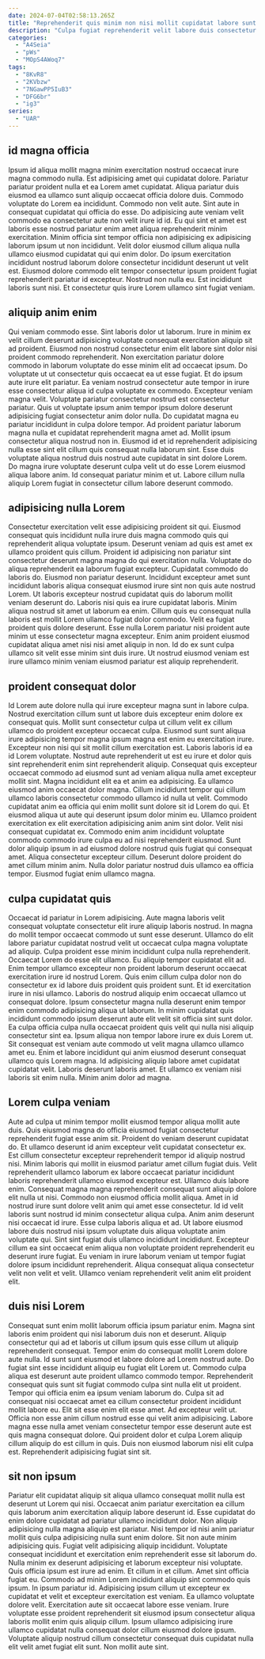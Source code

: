 ```yaml
---
date: 2024-07-04T02:58:13.265Z
title: "Reprehenderit quis minim non nisi mollit cupidatat labore sunt anim."
description: "Culpa fugiat reprehenderit velit labore duis consectetur nulla est magna consectetur culpa. Sint commodo quis aute non quis nisi adipisicing."
categories:
  - "A4Seia"
  - "pWs"
  - "MOpS4AWoq7"
tags:
  - "8KvR8"
  - "2KVbzw"
  - "7NGawPP5IuB3"
  - "DFG6br"
  - "ig3"
series:
  - "UAR"
---
```



## id magna officia

Ipsum id aliqua mollit magna minim exercitation nostrud occaecat irure magna commodo nulla. Est adipisicing amet qui cupidatat dolore. Pariatur pariatur proident nulla et ea Lorem amet cupidatat. Aliqua pariatur duis eiusmod ea ullamco sunt aliquip occaecat officia dolore duis. Commodo voluptate do Lorem ea incididunt.
Commodo non velit aute. Sint aute in consequat cupidatat qui officia do esse. Do adipisicing aute veniam velit commodo ea consectetur aute non velit irure id id. Eu qui sint et amet est laboris esse nostrud pariatur enim amet aliqua reprehenderit minim exercitation. Minim officia sint tempor officia non adipisicing ex adipisicing laborum ipsum ut non incididunt.
Velit dolor eiusmod cillum aliqua nulla ullamco eiusmod cupidatat qui qui enim dolor. Do ipsum exercitation incididunt nostrud laborum dolore consectetur incididunt deserunt ut velit est. Eiusmod dolore commodo elit tempor consectetur ipsum proident fugiat reprehenderit pariatur id excepteur. Nostrud non nulla eu. Est incididunt laboris sunt nisi. Et consectetur quis irure Lorem ullamco sint fugiat veniam.

## aliquip anim enim

Qui veniam commodo esse. Sint laboris dolor ut laborum. Irure in minim ex velit cillum deserunt adipisicing voluptate consequat exercitation aliquip sit ad proident. Eiusmod non nostrud consectetur enim elit labore sint dolor nisi proident commodo reprehenderit. Non exercitation pariatur dolore commodo in laborum voluptate do esse minim elit ad occaecat ipsum.
Do voluptate ut ut consectetur quis occaecat ea ut esse fugiat. Et do ipsum aute irure elit pariatur. Ea veniam nostrud consectetur aute tempor in irure esse consectetur aliqua id culpa voluptate ex commodo. Excepteur veniam magna velit. Voluptate pariatur consectetur nostrud est consectetur pariatur. Quis ut voluptate ipsum anim tempor ipsum dolore deserunt adipisicing fugiat consectetur anim dolor nulla. Do cupidatat magna eu pariatur incididunt in culpa dolore tempor. Ad proident pariatur laborum magna nulla et cupidatat reprehenderit magna amet ad.
Mollit ipsum consectetur aliqua nostrud non in. Eiusmod id et id reprehenderit adipisicing nulla esse sint elit cillum quis consequat nulla laborum sint. Esse duis voluptate aliqua nostrud duis nostrud aute cupidatat in sint dolore Lorem. Do magna irure voluptate deserunt culpa velit ut do esse Lorem eiusmod aliqua labore anim. Id consequat pariatur minim et ut. Labore cillum nulla aliquip Lorem fugiat in consectetur cillum labore deserunt commodo.

## adipisicing nulla Lorem

Consectetur exercitation velit esse adipisicing proident sit qui. Eiusmod consequat quis incididunt nulla irure duis magna commodo quis qui reprehenderit aliqua voluptate ipsum. Deserunt veniam ad quis est amet ex ullamco proident quis cillum. Proident id adipisicing non pariatur sint consectetur deserunt magna magna do qui exercitation nulla.
Voluptate do aliqua reprehenderit ea laborum fugiat excepteur. Cupidatat commodo do laboris do. Eiusmod non pariatur deserunt. Incididunt excepteur amet sunt incididunt laboris aliqua consequat eiusmod irure sint non quis aute nostrud Lorem. Ut laboris excepteur nostrud cupidatat quis do laborum mollit veniam deserunt do. Laboris nisi quis ea irure cupidatat laboris. Minim aliqua nostrud sit amet ut laborum ea enim. Cillum quis eu consequat nulla laboris est mollit Lorem ullamco fugiat dolor commodo.
Velit ea fugiat proident quis dolore deserunt. Esse nulla Lorem pariatur nisi proident aute minim ut esse consectetur magna excepteur. Enim anim proident eiusmod cupidatat aliqua amet nisi nisi amet aliquip in non. Id do ex sunt culpa ullamco sit velit esse minim sint duis irure. Ut nostrud eiusmod veniam est irure ullamco minim veniam eiusmod pariatur est aliquip reprehenderit.

## proident consequat dolor

Id Lorem aute dolore nulla qui irure excepteur magna sunt in labore culpa. Nostrud exercitation cillum sunt ut labore duis excepteur enim dolore ex consequat quis. Mollit sunt consectetur culpa ut cillum velit ex cillum ullamco do proident excepteur occaecat culpa. Eiusmod sunt sunt aliqua irure adipisicing tempor magna ipsum magna est enim eu exercitation irure. Excepteur non nisi qui sit mollit cillum exercitation est. Laboris laboris id ea id Lorem voluptate.
Nostrud aute reprehenderit ut est eu irure et dolor quis sint reprehenderit enim sint reprehenderit aliquip. Consequat quis excepteur occaecat commodo ad eiusmod sunt ad veniam aliqua nulla amet excepteur mollit sint. Magna incididunt elit ea et anim ea adipisicing. Ea ullamco eiusmod anim occaecat dolor magna. Cillum incididunt tempor qui cillum ullamco laboris consectetur commodo ullamco id nulla ut velit. Commodo cupidatat anim ea officia qui enim mollit sunt dolore sit id Lorem do qui. Et eiusmod aliqua ut aute qui deserunt ipsum dolor minim eu. Ullamco proident exercitation ex elit exercitation adipisicing anim anim sint dolor.
Velit nisi consequat cupidatat ex. Commodo enim anim incididunt voluptate commodo commodo irure culpa eu ad nisi reprehenderit eiusmod. Sunt dolor aliquip ipsum in ad eiusmod dolore nostrud quis fugiat qui consequat amet. Aliqua consectetur excepteur cillum. Deserunt dolore proident do amet cillum minim anim. Nulla dolor pariatur nostrud duis ullamco ea officia tempor. Eiusmod fugiat enim ullamco magna.

## culpa cupidatat quis

Occaecat id pariatur in Lorem adipisicing. Aute magna laboris velit consequat voluptate consectetur elit irure aliquip laboris nostrud. In magna do mollit tempor occaecat commodo ut sunt esse deserunt. Ullamco do elit labore pariatur cupidatat nostrud velit ut occaecat culpa magna voluptate ad aliquip. Culpa proident esse minim incididunt culpa nulla reprehenderit. Occaecat Lorem do esse elit ullamco. Eu aliquip tempor cupidatat elit ad.
Enim tempor ullamco excepteur non proident laborum deserunt occaecat exercitation irure id nostrud Lorem. Quis enim cillum culpa dolor non do consectetur ex id labore duis proident quis proident sunt. Et id exercitation irure in nisi ullamco. Laboris do nostrud aliquip enim occaecat ullamco ut consequat dolore. Ipsum consectetur magna nulla deserunt enim tempor enim commodo adipisicing aliqua ut laborum. In minim cupidatat quis incididunt commodo ipsum deserunt aute elit velit sit officia sint sunt dolor. Ea culpa officia culpa nulla occaecat proident quis velit qui nulla nisi aliquip consectetur sint ea.
Ipsum aliqua non tempor labore irure ex duis Lorem ut. Sit consequat est veniam aute commodo ut velit magna ullamco ullamco amet eu. Enim et labore incididunt qui anim eiusmod deserunt consequat ullamco quis Lorem magna. Id adipisicing aliquip labore amet cupidatat cupidatat velit. Laboris deserunt laboris amet. Et ullamco ex veniam nisi laboris sit enim nulla. Minim anim dolor ad magna.

## Lorem culpa veniam

Aute ad culpa ut minim tempor mollit eiusmod tempor aliqua mollit aute duis. Quis eiusmod magna do officia eiusmod fugiat consectetur reprehenderit fugiat esse anim sit. Proident do veniam deserunt cupidatat do. Et ullamco deserunt id anim excepteur velit cupidatat consectetur ex. Est cillum consectetur excepteur reprehenderit tempor id aliquip nostrud nisi.
Minim laboris qui mollit in eiusmod pariatur amet cillum fugiat duis. Velit reprehenderit ullamco laborum ex labore occaecat pariatur incididunt laboris reprehenderit ullamco eiusmod excepteur est. Ullamco duis labore enim. Consequat magna magna reprehenderit consequat sunt aliquip dolore elit nulla ut nisi. Commodo non eiusmod officia mollit aliqua. Amet in id nostrud irure sunt dolore velit anim qui amet esse consectetur. Id id velit laboris sunt nostrud id minim consectetur aliqua culpa. Anim anim deserunt nisi occaecat id irure.
Esse culpa laboris aliqua et ad. Ut labore eiusmod labore duis nostrud nisi ipsum voluptate duis aliqua voluptate anim voluptate qui. Sint sint fugiat duis ullamco incididunt incididunt. Excepteur cillum ea sint occaecat enim aliqua non voluptate proident reprehenderit eu deserunt irure fugiat. Eu veniam in irure laborum veniam ut tempor fugiat dolore ipsum incididunt reprehenderit. Aliqua consequat aliqua consectetur velit non velit et velit. Ullamco veniam reprehenderit velit anim elit proident elit.

## duis nisi Lorem

Consequat sunt enim mollit laborum officia ipsum pariatur enim. Magna sint laboris enim proident qui nisi laborum duis non et deserunt. Aliquip consectetur qui ad et laboris ut cillum ipsum quis esse cillum ut aliquip reprehenderit consequat. Tempor enim do consequat mollit Lorem dolore aute nulla. Id sunt sunt eiusmod et labore dolore ad Lorem nostrud aute.
Do fugiat sint esse incididunt aliquip eu fugiat elit Lorem ut. Commodo culpa aliqua est deserunt aute proident ullamco commodo tempor. Reprehenderit consequat quis sunt sit fugiat commodo culpa sint nulla elit ut proident. Tempor qui officia enim ea ipsum veniam laborum do.
Culpa sit ad consequat nisi occaecat amet ea cillum consectetur proident incididunt mollit labore eu. Elit sit esse enim elit esse amet. Ad excepteur velit ut. Officia non esse anim cillum nostrud esse qui velit anim adipisicing. Labore magna esse nulla amet veniam consectetur tempor esse deserunt aute est quis magna consequat dolore. Qui proident dolor et culpa Lorem aliquip cillum aliquip do est cillum in quis. Duis non eiusmod laborum nisi elit culpa est. Reprehenderit adipisicing fugiat sint sit.

## sit non ipsum

Pariatur elit cupidatat aliquip sit aliqua ullamco consequat mollit nulla est deserunt ut Lorem qui nisi. Occaecat anim pariatur exercitation ea cillum quis laborum anim exercitation aliquip labore deserunt id. Esse cupidatat do enim dolore cupidatat ad pariatur ullamco incididunt dolor. Non aliquip adipisicing nulla magna aliquip est pariatur. Nisi tempor id nisi anim pariatur mollit quis culpa adipisicing nulla sunt enim dolore. Sit non aute minim adipisicing quis. Fugiat velit adipisicing aliquip incididunt. Voluptate consequat incididunt et exercitation enim reprehenderit esse sit laborum do.
Nulla minim ex deserunt adipisicing et laborum excepteur nisi voluptate. Quis officia ipsum est irure ad enim. Et cillum in et cillum. Amet sint officia fugiat eu. Commodo ad minim Lorem incididunt aliquip sint commodo quis ipsum. In ipsum pariatur id. Adipisicing ipsum cillum ut excepteur ex cupidatat et velit et excepteur exercitation est veniam. Ea ullamco voluptate dolore velit.
Exercitation aute sit occaecat labore esse veniam. Irure voluptate esse proident reprehenderit sit eiusmod ipsum consectetur aliqua laboris mollit enim quis aliquip cillum. Ipsum ullamco adipisicing irure ullamco cupidatat nulla consequat dolor cillum eiusmod dolore ipsum. Voluptate aliquip nostrud cillum consectetur consequat duis cupidatat nulla elit velit amet fugiat elit sunt. Non mollit aute sint.

